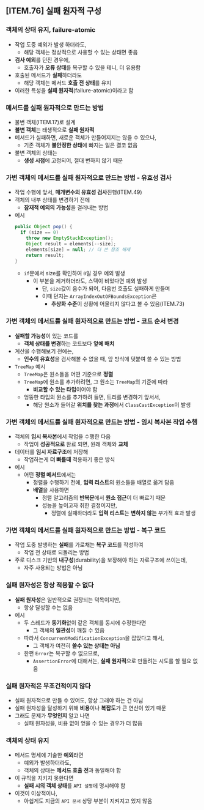## [ITEM.76] 실패 원자적 구성

### 객체의 상태 유지, failure-atomic
- 작업 도중 예외가 발생 하더라도,
  - 해당 객체는 정상적으로 사용할 수 있는 상태면 좋음
- **검사 예외**를 던진 경우에,
  - 호출자가 **오류 상태**를 복구할 수 있을 테니, 더 유용함
- 호출된 메서드가 **실패**하더라도
  - 해당 객체는 메서드 **호출 전 상태**를 유지
- 이러한 특성을 **실패 원자적**(failure-atomic)이라고 함

### 메서드를 실패 원자적으로 만드는 방법
- 불변 객체(ITEM.17)로 설계
- **불변 객체**는 태생적으로 **실패 원자적**
- 메서드가 실패하면, 새로운 객체가 만들어지지는 않을 수 있으나,
  - 기존 객체가 **불안정한 상태**에 빠지는 일은 결코 없음
- 불변 객체의 상태는
  - **생성 시점**에 고정되어, 절대 변하지 않기 때문

### 가변 객체의 메서드를 실패 원자적으로 만드는 방법 - 유효성 검사
- 작업 수행에 앞서, **매개변수의 유효성 검사**진행(ITEM.49)
- 객체의 내부 상태를 변경하기 전에
  - **잠재적 예외의 가능성**을 걸러내는 방법
- 예시
  ```java
  public Object pop() {
    if (size == 0)
      throw new EmptyStackException();
      Object result = elements[--size];
      elements[size] = null; // 다 쓴 참조 해제
      return result;
  }
  ```
  - `if`문에서 size를 확인하여 `0`일 경우 예외 발생
    - 이 부분을 제거하더라도, 스택이 비었다면 예외 발생
      - 단, `size`값이 음수가 되어, 다음번 호출도 실패하게 만들며
      - 이때 던지는 `ArrayIndexOutOFBoundsException`은
        - **추상화 수준**이 상황에 어울리지 않다고 볼 수 있음(ITEM.73)

### 가변 객체의 메서드를 실패 원자적으로 만드는 방법 - 코드 순서 변경
- **실패할 가능성**이 있는 코드를
  - **객체 상태를 변경**하는 코드보다 **앞에 배치**
- 계산을 수행해보기 전에는,
  - **인수의 유효성**을 검사해볼 수 없을 때, 앞 방식에 덧붙여 쓸 수 있는 방법
- `TreeMap` 예시
  - `TreeMap`은 원소들을 어떤 기준으로 **정렬**
  - `TreeMap`에 원소를 추가하려면, 그 원소는 `TreeMap`의 기준에 따라
    - **비교할 수 있는 타입**이어야 함
  - 엉뚱한 타입의 원소를 추가하려 들면, 트리를 변경하기 앞서서,
    - 해당 원소가 들어갈 **위치를 찾는 과정**에서 `ClassCastException`이 발생

### 가변 객체의 메서드를 실패 원자적으로 만드는 방법 - 임시 복사본 작업 수행
- 객체의 **임시 복사본**에서 작업을 수행한 다음
  - 작업이 **성공적으로** 완료 되면, 원래 객체와 **교체**
- 데이터를 **임시 자료구조**에 저장해
  - 작업하는게 **더 빠를때** 적용하기 좋은 방식
- 예시
  - 어떤 **정렬 메서드**에서는
    - 정렬을 수행하기 전에, **입력 리스트**의 원소들을 배열로 옮겨 담음
    - **배열**을 사용하면
      - 정렬 알고리즘의 **반복문**에서 **원소 접근**이 더 빠르기 때문
      - 성능을 높이고자 취한 결정이지만,
        - 정렬에 실패하더라도 **입력 리스트**는 **변하지 않는** 부가적 효과 발생

### 가변 객체의 메서드를 실패 원자적으로 만드는 방법 - 복구 코드
- 작업 도중 발생하는 **실패**를 가로채는 **복구 코드**를 작성하여
  - 작업 전 상태로 되돌리는 방법
- 주로 디스크 기반의 **내구성**(durability)을 보장해야 하는 자료구조에 쓰이는데,
  - 자주 사용되는 방법은 아님

### 실패 원자성은 항상 적용할 수 없다
- **실패 원자성**은 일반적으로 권장되는 덕목이지만,
  - 항상 달성할 수는 없음
- 예시
  - 두 스레드가 **동기화**없이 같은 객체를 동시에 수정한다면
    - 그 객체의 **일관성**이 깨질 수 있음
  - 따라서 `ConcurrentModificationException`을 잡았다고 해서,
    - 그 객체가 여전히 **쓸수 있는 상태는 아님**
  - 한편 `Error`는 복구할 수 없으므로,
    - `AssertionError`에 대해서는, **실패 원자적**으로 만들려는 시도를 할 필요 없음

### 실패 원자적은 무조건적이지 않다
- 실패 원자적으로 만들 수 있어도, 항상 그래야 하는 건 아님
- 실패 원자성을 달성하기 위해 **비용**이나 **복잡도**가 큰 연산이 있기 때문
- 그래도 문제가 **무엇인지** 알고 나면
  - 실패 원자성을, 비용 없이 얻을 수 있는 경우가 더 많음

### 객체의 상태 유지
- 메서드 명세에 기술한 **예외**라면
  - 예외가 발생하더라도,
  - 객체의 상태는 **메서드 호출 전**과 동일해야 함
- 이 규칙을 지키지 못한다면
  - **실패 시의 객체 상태**를 `API 설명`에 명시해야 함
- 이것이 이상적이나,
  - 아쉽게도 지금의 `API 문서` 상당 부분이 지켜지고 있지 않음